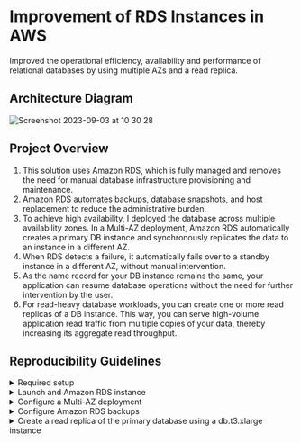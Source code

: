 # Improvement of RDS Instances in AWS
Improved the operational efficiency, availability and performance of relational databases by using multiple AZs and a read replica.

## Architecture Diagram

![Screenshot 2023-09-03 at 10 30 28](https://github.com/martins-jean/Improvement-of-RDS-Instances-in-AWS/assets/118685801/beee3609-0866-4f41-aa43-5e8164efbdc5)

## Project Overview

1. This solution uses Amazon RDS, which is fully managed and removes the need for manual database infrastructure provisioning and maintenance. <br>
2. Amazon RDS automates backups, database snapshots, and host replacement to reduce the administrative burden. <br>
3. To achieve high availability, I deployed the database across multiple availability zones. In a Multi-AZ deployment, Amazon RDS automatically creates a primary DB instance and synchronously replicates the data to an instance in a different AZ. <br>
4. When RDS detects a failure, it automatically fails over to a standby instance in a different AZ, without manual intervention. <br>
5. As the name record for your DB instance remains the same, your application can resume database operations without the need for further intervention by the user. <br>
6. For read-heavy database workloads, you can create one or more read replicas of a DB instance. This way, you can serve high-volume application read traffic from multiple copies of your data, thereby increasing its aggregate read throughput. <br>

## Reproducibility Guidelines

<details>
  <summary>Required setup</summary>
  1. Create a VPC with DNS resolution and hostnames enabled. <br>
  2. Create a security group that allows all traffic, all protocols and all port ranges for both inbound and outbound rules and name it default. <br>
</details>

<details>
  <summary>Launch and Amazon RDS instance</summary>
  1. Navigate to the RDS console. <br>
  2. Select Databases and click create database. <br>
  3. Choose "Standard create" and the MariaDB engine type. <br>
  4. Keep the version provided by default and choose the Dev/Test template. <br>
  5. Use the following configurations: <br>
  - Instance identifier: my-database. <br>
  - Master username: admin. <br>
  - Master password: TheRQDword777! <br>
  - DB instance class: Burstable classes. <br>
  - Type: db.t3.xlarge <br>
  - Storage type: General purpose SSD (gp2). <br>
  - Allocated storage: 20. <br>
  - Enable storage autoscaling: checked. <br>
  - Maximum storage threshold: 1000. <br>
</details>

<details>
  <summary>Configure a Multi-AZ deployment</summary>
  1. Under Availability and Durability, Multi-AZ deployment: Create a standby instance. <br>
  2. Continue the creation with the following configurations:
  - VPC: keep the default VPC. <br>
  - Subnet: default. <br>
  - Public access: no. <br>
  - VPC security group: choose existing, then default. <br>
  - Database authentication options: password authentication. <br>
  - Under monitoring, turn on performance insights. <br>
  - Expand additional configuration if needed and clear the enhanced monitoring checkbox. <br>
</details>

<details>
  <summary>Configure Amazon RDS backups</summary>
  1. Under database options, use the following configurations: <br>
  - Initial database name: my_database. <br>
  - DB parameter group: default.mariadb10.6 <br>
  - Option group: default:mariadb-10-6 <br>
  2. Under backup, choose the following: <br>
  - Automated backups: enabled. <br>
  - Backup retention period: 7 days. <br>
  - Backup window: no preference. <br>
  3. Under encryption choose the following:
  - Enable encryption: checked. <br>
  - Enable auto minor version upgrade: cleared. <br>
  - Maintenance window: no preference. <br>
  4. Click on create database. <br>
</details>

<details>
  <summary>Create a read replica of the primary database using a db.t3.xlarge instance</summary>
  1. After the creation of the database is finished which should take between 15 and 20 minutes, refresh until the status is listed as available. <br>
  2. Click on Actions and then Create read replica. <br>
</details>
